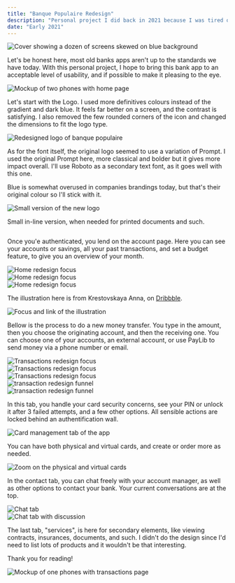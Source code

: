 ```yaml
---
title: "Banque Populaire Redesign"
description: "Personal project I did back in 2021 because I was tired of my bank app"
date: "Early 2021"
---
```


![Cover showing a dozen of screens skewed on blue background](/projectfiles/bp-redesign/cover.png)

Let's be honest here, most old banks apps aren't up to the standards we have today.
With this personal project, I hope to bring this bank app to an acceptable level of usability, and if possible to make it pleasing to the eye.

![Mockup of two phones with home page](/projectfiles/bp-redesign/cover2.png)

Let's start with the Logo. I used more definitives colours instead of the gradient and dark blue. It feels far better on a screen, and the contrast is satisfying. I also removed the few rounded corners of the icon and changed the dimensions to fit the logo type.

![Redesigned logo of banque populaire](/projectfiles/bp-redesign/logo.png)

As for the font itself, the original logo seemed to use a variation of Prompt. I used the original Prompt here, more classical and bolder but it gives more impact overall. I'll use Roboto as a secondary text font, as it goes well with this one.

Blue is somewhat overused in companies brandings today, but that's their original colour so I'll stick with it.

<div class="mx-40 mt-8">
    <img src="/projectfiles/bp-redesign/logo2.png" alt="Small version of the new logo"/>
</div>

<p class="text-center">Small in-line version, when needed for printed documents and such.</p>

<div class="flex gap-4 mx-8">
    <div class=""><img src="/projectfiles/bp-redesign/login1.png" alt=""/></div>
    <div class=""><img src="/projectfiles/bp-redesign/login2.png" alt=""/></div>
</div>

Once you'e authenticated, you lend on the account page. Here you can see your accounts or savings, all your past transactions, and set a budget feature, to give you an overview of your month.

<div class="flex gap-4 md:-mx-24 md:my-8">
    <div class=""><img src="/projectfiles/bp-redesign/home1.png" alt="Home redesign focus"/></div>
    <div class=""><img src="/projectfiles/bp-redesign/home2.png" alt="Home redesign focus"/></div>
    <div class=""><img src="/projectfiles/bp-redesign/home3.png" alt="Home redesign focus"/></div>
</div>

<p class="text-center">The illustration here is from Krestovskaya Anna, on <a href="https://dribbble.com/shots/6683266-How-to-build-a-remote-company">Dribbble</a>.</p>

<div class="mx-40 mt-8">
    <img src="/projectfiles/bp-redesign/link-illu.png" alt="Focus and link of the illustration"/>
</div>

Bellow is the process to do a new money transfer. You type in the amount, then you choose the originating account, and then the receiving one. You can choose one of your accounts, an external account, or use PayLib to send money via a phone number or email.

<div class="flex gap-4 md:-mx-24 md:my-8">
    <div class=""><img src="/projectfiles/bp-redesign/transac1.png" alt="Transactions redesign focus"/></div>
    <div class=""><img src="/projectfiles/bp-redesign/transac2.png" alt="Transactions redesign focus"/></div>
    <div class=""><img src="/projectfiles/bp-redesign/transac3.png" alt="Transactions redesign focus"/></div>
</div>

<div class="flex gap-4 mx-8">
    <div class=""><img src="/projectfiles/bp-redesign/transac4.png" alt="transaction redesign funnel"/></div>
    <div class=""><img src="/projectfiles/bp-redesign/transac5.png" alt="transaction redesign funnel"/></div>
</div>

In this tab, you handle your card security concerns, see your PIN or unlock it after 3 failed attempts, and a few other options. All sensible actions are locked behind an authentification wall.

<div class="mx-32">
    <img src="/projectfiles/bp-redesign/card1.png" alt="Card management tab of the app"/>
</div>

You can have both physical and virtual cards, and create or order more as needed.

<div class="mx-32 my-8">
    <img src="/projectfiles/bp-redesign/zoom-card.png" alt="Zoom on the physical and virtual cards"/>
</div>

In the contact tab, you can chat freely with your account manager, as well as other options to contact your bank. Your current conversations are at the top.

<div class="flex gap-4">
    <div class=""><img src="/projectfiles/bp-redesign/chat1.png" alt="Chat tab"/></div>
    <div class=""><img src="/projectfiles/bp-redesign/chat2.png" alt="Chat tab with discussion"/></div>
</div>

The last tab, "services", is here for secondary elements, like viewing contracts, insurances, documents, and such. I didn't do the design since I'd need to list lots of products and it wouldn't be that interesting.

Thank you for reading!

![Mockup of one phones with transactions page](/projectfiles/bp-redesign/cover3.png)
